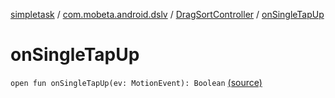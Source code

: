 [simpletask](../../index.md) / [com.mobeta.android.dslv](../index.md) / [DragSortController](index.md) / [onSingleTapUp](.)

# onSingleTapUp

`open fun onSingleTapUp(ev: MotionEvent): Boolean` [(source)](https://github.com/mpcjanssen/simpletask-android/blob/master/src/main/java/com/mobeta/android/dslv/DragSortController.java#L460)